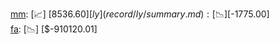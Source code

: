 [mm](record/mm/summary.md): [📈] [$8536.60]  
[ly](record/ly/summary.md): [📉] [$-1775.00]  
[fa](record/fa/summary.md): [📉] [$-910120.01]  
